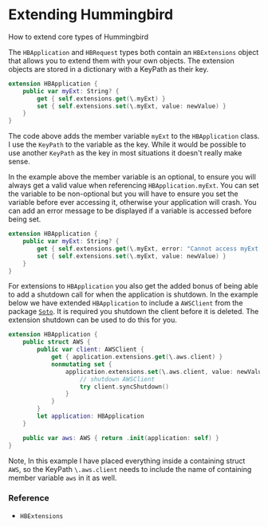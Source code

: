 #  Extending Hummingbird

How to extend core types of Hummingbird

The `HBApplication` and `HBRequest` types both contain an `HBExtensions` object that allows you to extend them with your own objects. The extension objects are stored in a dictionary with a KeyPath as their key. 

```swift
extension HBApplication {
    public var myExt: String? {
        get { self.extensions.get(\.myExt) }
        set { self.extensions.set(\.myExt, value: newValue) }
    }
}
```
The code above adds the member variable `myExt` to the `HBApplication` class. I use the `KeyPath` to the variable as the key. While it would be possible to use another `KeyPath` as the key in most situations it doesn't really make sense. 

In the example above the member variable is an optional, to ensure you will always get a valid value when referencing `HBApplication.myExt`. You can set the variable to be non-optional but you will have to ensure you set the variable before ever accessing it, otherwise your application will crash. You can add an error message to be displayed if a variable is accessed before being set.

```swift
extension HBApplication {
    public var myExt: String? {
        get { self.extensions.get(\.myExt, error: "Cannot access myExt before setting it.") }
        set { self.extensions.set(\.myExt, value: newValue) }
    }
}
```

For extensions to `HBApplication` you also get the added bonus of being able to add a shutdown call for when the application is shutdown. In the example below we have extended `HBApplication` to include a `AWSClient` from the package [`Soto`](https://github.com/soto-project/soto). It is required you shutdown the client before it is deleted. The extension shutdown can be used to do this for you.

```swift
extension HBApplication {
    public struct AWS {
        public var client: AWSClient {
            get { application.extensions.get(\.aws.client) }
            nonmutating set {
                application.extensions.set(\.aws.client, value: newValue) { client in
                    // shutdown AWSClient
                    try client.syncShutdown()
                }
            }
        }
        let application: HBApplication
    }

    public var aws: AWS { return .init(application: self) }
}
```

Note, In this example I have placed everything inside a containing struct `AWS`, so the KeyPath `\.aws.client` needs to include the name of containing member variable `aws` in it as well. 

### Reference

- ``HBExtensions``
